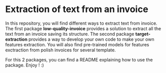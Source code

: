 # Extraction of text from an invoice

In this repository, you will find different ways to extract text from invoice. The first package **low-quality-invoice** provides a solution to extract all the text from an invoice saving its structure. The second package **target-extraction** provides a way to develop your own code to make your own features extraction. You will also find pre-trained models for features exctraction from polish invoices for several template.

For this 2 packages, you can find a README explaining how to use the package. Enjoy ! :)
